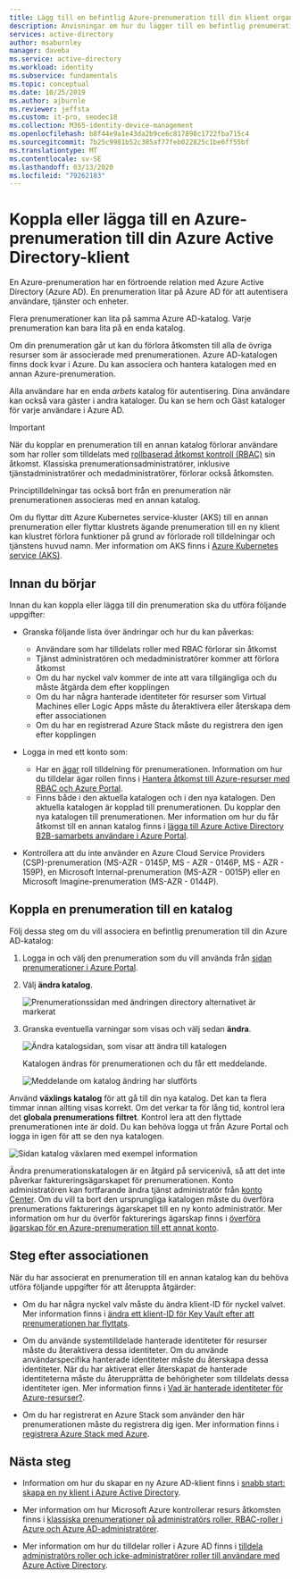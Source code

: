 ```yaml
---
title: Lägg till en befintlig Azure-prenumeration till din klient organisation – Azure AD
description: Anvisningar om hur du lägger till en befintlig prenumeration till din Azure Active Directory-klient.
services: active-directory
author: msaburnley
manager: daveba
ms.service: active-directory
ms.workload: identity
ms.subservice: fundamentals
ms.topic: conceptual
ms.date: 10/25/2019
ms.author: ajburnle
ms.reviewer: jeffsta
ms.custom: it-pro, seodec18
ms.collection: M365-identity-device-management
ms.openlocfilehash: b8f44e9a1e43da2b9ce6c817898c1722fba715c4
ms.sourcegitcommit: 7b25c9981b52c385af77feb022825c1be6ff55bf
ms.translationtype: MT
ms.contentlocale: sv-SE
ms.lasthandoff: 03/13/2020
ms.locfileid: "79262183"
---
```

# <a name="associate-or-add-an-azure-subscription-to-your-azure-active-directory-tenant"></a>Koppla eller lägga till en Azure-prenumeration till din Azure Active Directory-klient

En Azure-prenumeration har en förtroende relation med Azure Active Directory (Azure AD). En prenumeration litar på Azure AD för att autentisera användare, tjänster och enheter.

Flera prenumerationer kan lita på samma Azure AD-katalog. Varje prenumeration kan bara lita på en enda katalog.

Om din prenumeration går ut kan du förlora åtkomsten till alla de övriga resurser som är associerade med prenumerationen. Azure AD-katalogen finns dock kvar i Azure. Du kan associera och hantera katalogen med en annan Azure-prenumeration.

Alla användare har en enda *arbets* katalog för autentisering. Dina användare kan också vara gäster i andra kataloger. Du kan se hem och Gäst kataloger för varje användare i Azure AD.

> [!Important]
> När du kopplar en prenumeration till en annan katalog förlorar användare som har roller som tilldelats med [rollbaserad åtkomst kontroll (RBAC)](../../role-based-access-control/role-assignments-portal.md) sin åtkomst. Klassiska prenumerationsadministratörer, inklusive tjänstadministratörer och medadministratörer, förlorar också åtkomsten.
>
> Principtilldelningar tas också bort från en prenumeration när prenumerationen associeras med en annan katalog.
>
> Om du flyttar ditt Azure Kubernetes service-kluster (AKS) till en annan prenumeration eller flyttar klustrets ägande prenumeration till en ny klient kan klustret förlora funktioner på grund av förlorade roll tilldelningar och tjänstens huvud namn. Mer information om AKS finns i [Azure Kubernetes service (AKS)](https://docs.microsoft.com/azure/aks/).


## <a name="before-you-begin"></a>Innan du börjar

Innan du kan koppla eller lägga till din prenumeration ska du utföra följande uppgifter:

- Granska följande lista över ändringar och hur du kan påverkas:

  - Användare som har tilldelats roller med RBAC förlorar sin åtkomst
  - Tjänst administratören och medadministratörer kommer att förlora åtkomst
  - Om du har nyckel valv kommer de inte att vara tillgängliga och du måste åtgärda dem efter kopplingen
  - Om du har några hanterade identiteter för resurser som Virtual Machines eller Logic Apps måste du återaktivera eller återskapa dem efter associationen
  - Om du har en registrerad Azure Stack måste du registrera den igen efter kopplingen

- Logga in med ett konto som:

  - Har en [ägar](../../role-based-access-control/built-in-roles.md#owner) roll tilldelning för prenumerationen. Information om hur du tilldelar ägar rollen finns i [Hantera åtkomst till Azure-resurser med RBAC och Azure Portal](../../role-based-access-control/role-assignments-portal.md).
  - Finns både i den aktuella katalogen och i den nya katalogen. Den aktuella katalogen är kopplad till prenumerationen. Du kopplar den nya katalogen till prenumerationen. Mer information om hur du får åtkomst till en annan katalog finns i [lägga till Azure Active Directory B2B-samarbets användare i Azure Portal](../b2b/add-users-administrator.md).

- Kontrollera att du inte använder en Azure Cloud Service Providers (CSP)-prenumeration (MS-AZR - 0145P, MS - AZR - 0146P, MS - AZR - 159P), en Microsoft Internal-prenumeration (MS-AZR - 0015P) eller en Microsoft Imagine-prenumeration (MS-AZR - 0144P).

## Koppla en prenumeration till en katalog<a name="to-associate-an-existing-subscription-to-your-azure-ad-directory"></a>

Följ dessa steg om du vill associera en befintlig prenumeration till din Azure AD-katalog:

1. Logga in och välj den prenumeration som du vill använda från [sidan prenumerationer i Azure Portal](https://portal.azure.com/#blade/Microsoft_Azure_Billing/SubscriptionsBlade).

1. Välj **ändra katalog**.

    ![Prenumerationssidan med ändringen directory alternativet är markerat](media/active-directory-how-subscriptions-associated-directory/change-directory-in-azure-subscriptions.png)

1. Granska eventuella varningar som visas och välj sedan **ändra**.

    ![Ändra katalogsidan, som visar att ändra till katalogen](media/active-directory-how-subscriptions-associated-directory/edit-directory-ui.png)

    Katalogen ändras för prenumerationen och du får ett meddelande.

    ![Meddelande om katalog ändring har slutförts](media/active-directory-how-subscriptions-associated-directory/edit-directory-success.png)

Använd **växlings katalog** för att gå till din nya katalog. Det kan ta flera timmar innan allting visas korrekt. Om det verkar ta för lång tid, kontrol lera det **globala prenumerations filtret**. Kontrol lera att den flyttade prenumerationen inte är dold. Du kan behöva logga ut från Azure Portal och logga in igen för att se den nya katalogen.

![Sidan katalog växlaren med exempel information](media/active-directory-how-subscriptions-associated-directory/directory-switcher.png)

Ändra prenumerationskatalogen är en åtgärd på servicenivå, så att det inte påverkar faktureringsägarskapet för prenumerationen. Konto administratören kan fortfarande ändra tjänst administratör från [konto Center](https://account.azure.com/subscriptions). Om du vill ta bort den ursprungliga katalogen måste du överföra prenumerations fakturerings ägarskapet till en ny konto administratör. Mer information om hur du överför fakturerings ägarskap finns i [överföra ägarskap för en Azure-prenumeration till ett annat konto](../../cost-management-billing/manage/billing-subscription-transfer.md).

## <a name="post-association-steps"></a>Steg efter associationen

När du har associerat en prenumeration till en annan katalog kan du behöva utföra följande uppgifter för att återuppta åtgärder:

- Om du har några nyckel valv måste du ändra klient-ID för nyckel valvet. Mer information finns i [ändra ett klient-ID för Key Vault efter att prenumerationen har flyttats](../../key-vault/key-vault-subscription-move-fix.md).

- Om du använde systemtilldelade hanterade identiteter för resurser måste du återaktivera dessa identiteter. Om du använde användarspecifika hanterade identiteter måste du återskapa dessa identiteter. När du har aktiverat eller återskapat de hanterade identiteterna måste du återupprätta de behörigheter som tilldelats dessa identiteter igen. Mer information finns i [Vad är hanterade identiteter för Azure-resurser?](../managed-identities-azure-resources/overview.md).

- Om du har registrerat en Azure Stack som använder den här prenumerationen måste du registrera dig igen. Mer information finns i [registrera Azure Stack med Azure](/azure-stack/operator/azure-stack-registration).

## <a name="next-steps"></a>Nästa steg

- Information om hur du skapar en ny Azure AD-klient finns i [snabb start: skapa en ny klient i Azure Active Directory](active-directory-access-create-new-tenant.md).

- Mer information om hur Microsoft Azure kontrollerar resurs åtkomsten finns i [klassiska prenumerationer på administratörs roller, RBAC-roller i Azure och Azure AD-administratörer](../../role-based-access-control/rbac-and-directory-admin-roles.md).

- Mer information om hur du tilldelar roller i Azure AD finns i [tilldela administratörs roller och icke-administratörer roller till användare med Azure Active Directory](active-directory-users-assign-role-azure-portal.md).
